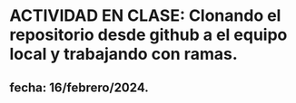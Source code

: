 # ACTIVIDAD EN CLASE: Clonando el repositorio desde github a el equipo local y trabajando con ramas.

## fecha: 16/febrero/2024.